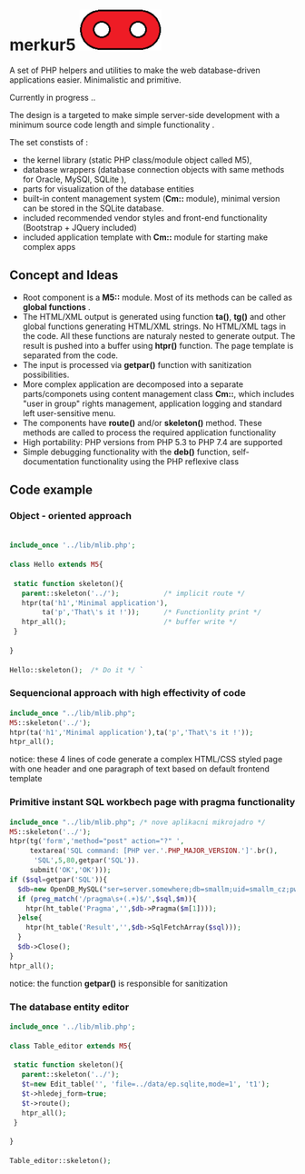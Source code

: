 # merkur5 ![M5](img/m5.png)

A set of PHP helpers and utilities to make the web database-driven applications easier.
Minimalistic and primitive.


Currently in progress ..


The design is a targeted to make simple server-side development with a minimum source code length and simple functionality .

The set constists of :
 
- the kernel library (static PHP class/module object called M5),
- database wrappers (database connection objects with same methods for Oracle, MySQl, SQLite ),
- parts for visualization of the database entities 
- built-in content management system (**Cm::** module), minimal version can be stored in the SQLite database.
- included recommended vendor styles and front-end functionality (Bootstrap + JQuery included)
- included application template with **Cm::** module for starting make complex apps

## Concept and Ideas

- Root component is a **M5::** module. Most of its methods can be called as **global functions** . 
- The HTML/XML output is generated using function **ta()**, **tg()** and other global functions generating HTML/XML strings. 
 No HTML/XML tags in the code. All these functions are naturaly nested to generate output. The result is pushed into a
 buffer using **htpr()** function. The page template is separated from the code.
- The input is processed via **getpar()** function with sanitization possibilities.
- More complex application are decomposed into a separate parts/componets using content management class **Cm::**, 
 which includes "user in group" rights management, application logging and standard left user-sensitive menu.
- The components have **route()** and/or **skeleton()** method. 
These methods are called to process the required application functionality 
- High portability: PHP versions from PHP 5.3 to PHP 7.4 are supported
- Simple debugging functionality with the **deb()** function, self-documentation 
functionality using the PHP reflexive class      

## Code example

### Object - oriented approach

```PHP

include_once '../lib/mlib.php'; 

class Hello extends M5{

 static function skeleton(){
   parent::skeleton('../');           /* implicit route */
   htpr(ta('h1','Minimal application'), 
        ta('p','That\'s it !'));      /* Functionlity print */
   htpr_all();                        /* buffer write */
 }

}

Hello::skeleton();  /* Do it */ ` 

``` 

### Sequencional approach with high effectivity of code

```PHP
include_once "../lib/mlib.php"; 
M5::skeleton('../'); 
htpr(ta('h1','Minimal application'),ta('p','That\'s it !')); 
htpr_all();                  
```
notice: these 4 lines of code generate a complex HTML/CSS styled page
  with one header and one paragraph of text based on default frontend template

### Primitive instant SQL workbech page with pragma functionality

```PHP
include_once "../lib/mlib.php"; /* nove aplikacni mikrojadro */
M5::skeleton('../');
htpr(tg('form','method="post" action="?" ',
     textarea('SQL command: [PHP ver.'.PHP_MAJOR_VERSION.']'.br(),
      'SQL',5,80,getpar('SQL')).
     submit('OK','OK')));
if ($sql=getpar('SQL')){
  $db=new OpenDB_MySQL("ser=server.somewhere;db=smallm;uid=smallm_cz;pwd=****");
  if (preg_match('/pragma\s+(.+)$/',$sql,$m)){
    htpr(ht_table('Pragma','',$db->Pragma($m[1])));
  }else{
    htpr(ht_table('Result','',$db->SqlFetchArray($sql)));
  }    
  $db->Close();
}  
htpr_all(); 
```
notice: the function **getpar()** is responsible for sanitization

### The database entity editor
```PHP
include_once '../lib/mlib.php';

class Table_editor extends M5{

 static function skeleton(){
   parent::skeleton('../');
   $t=new Edit_table('', 'file=../data/ep.sqlite,mode=1', 't1');
   $t->hledej_form=true;
   $t->route();
   htpr_all();
 }
 
} 

Table_editor::skeleton();
```  


